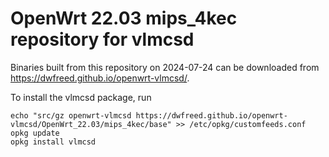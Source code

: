 OpenWrt 22.03 mips_4kec repository for vlmcsd
========

Binaries built from this repository on 2024-07-24 can be downloaded from <https://dwfreed.github.io/openwrt-vlmcsd/>.

To install the vlmcsd package, run

```
echo "src/gz openwrt-vlmcsd https://dwfreed.github.io/openwrt-vlmcsd/OpenWrt_22.03/mips_4kec/base" >> /etc/opkg/customfeeds.conf
opkg update
opkg install vlmcsd
```

